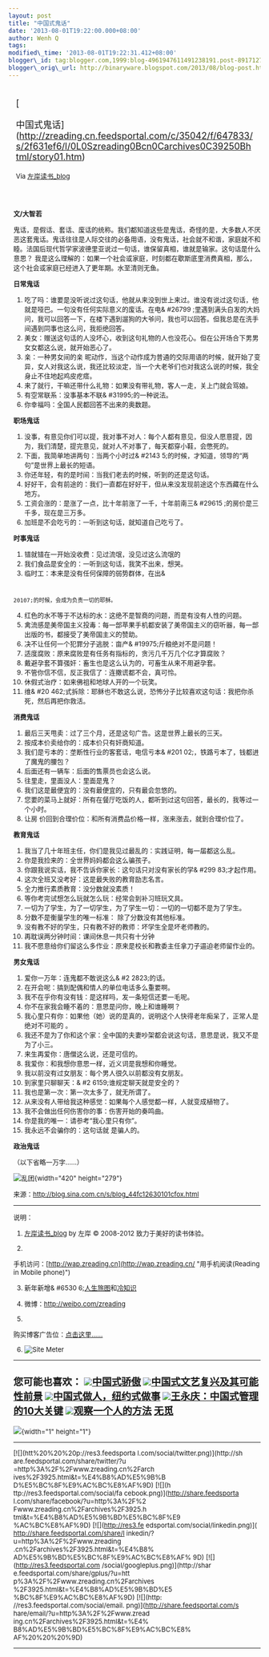```yaml
--- 
layout: post 
title: "中国式鬼话" 
date: '2013-08-01T19:22:00.000+08:00' 
author: Wenh Q
tags:
modified\_time: '2013-08-01T19:22:31.412+08:00' 
blogger\_id: tag:blogger.com,1999:blog-4961947611491238191.post-8917127956367983133
blogger\_orig\_url: http://binaryware.blogspot.com/2013/08/blog-post.html
---
```

<div style="margin: 10px; padding: 5px;">

<div style="font-size: 18px;">

[

中国式鬼话](http://zreading.cn.feedsportal.com/c/35042/f/647833/s/2f631ef6/l/0L0Szreading0Bcn0Carchives0C39250Bhtml/story01.htm)

</div>

<div style="font-size: 13px;">

Via [左岸读书\_blog](http://www.zreading.cn/)

</div>

</div>

<div style="font-size: 13px; padding: 15px 0 10px 10px;">

**文/大智若**

鬼话，是假话、套话、废话的统称。我们都知道这些是鬼话，奇怪的是，大多数人不厌恶这套鬼话。鬼话往往是人际交往的必备用语，没有鬼话，社会就不和谐，家庭就不和睦。法国后现代哲学家波德里亚说过一句话，谁保留真相，谁就是输家。这句话是什么意思？
我是这么理解的：如果一个社会或家庭，时刻都在歇斯底里消费真相，那么，这个社会或家庭已经进入了更年期。水至清则无鱼。

**日常鬼话**

1.  吃了吗：谁要是没听说过这句话，他就从来没到世上来过。谁没有说过这句话，他就是哑巴。一句没有任何实际意义的废话。在电&
#26799
    ;里遇到满头白发的大妈问，我可以回答一下，在楼下遇到遛狗的大爷问，我也可以回答。但我总是在洗手间遇到同事也这么问，我拒绝回答。
2.  美女：赠送这句话的人没坏心，收到这句礼物的人也没花心。但在公开场合下男男女女都这么说，就开始恶心了。
3.  亲：一种男女间的亲
    昵动作，当这个动作成为普通的交际用语的时候，就开始了变异，女人对我这么说，我还比较淡定，当一个大老爷们也对我这么说的时候，我全身止不住地起鸡皮疙瘩。
4.  来了就行，干嘛还带什么礼物：如果没有带礼物，客人一走，关上门就会骂娘。
5.  有空常联系：没事基本不联& 
#31995;的一种说法。
6.  你幸福吗：全国人民都回答不出来的奥数题。

**职场鬼话**

1.  没事，有意见你们可以提，我对事不对人：每个人都有意见，但没人愿意提，因为，我们清楚，提完意见，就对人不对事了，每天都穿小鞋，会憋死的。
2.  下面，我简单地讲两句：当两个小时过&
#2143
    5;的时候，才知道，领导的“两句”是世界上最长的短语。
3.  你还年轻，有的是时间：当我们老去的时候，听到的还是这句话。
4.  好好干，会有前途的：我们一直都在好好干，但从来没发现前途这个东西藏在什么地方。
5.  工资会涨的：是涨了一点，比十年前涨了一千，十年前南三&
#29615
    ;的房价是三千多，现在是三万多。
6.  加班是不会吃亏的：一听到这句话，就知道自己吃亏了。

**时事鬼话**

1.  错就错在一开始没收费：见过流氓，没见过这么流氓的
2.  我们食品是安全的：一听到这句话，我笑不出来，想哭。
3.  临时工：本来是没有任何保障的弱势群体，在出&
#
    20107;的时候，会成为负责一切的耶稣。
4.  红色的水不等于不达标的水：这绝不是智商的问题，而是有没有人性的问题。
5.  禽流感是美帝国主义投毒：每一部苹果手机都安装了美帝国主义的窃听器，每一部出版的书，都接受了美帝国主义的赞助。
6.  决不让任何一个犯罪分子逃脱：亩产& 
#19975;斤粮绝对不是问题！
7.  适度腐败：原来腐败是有任务有指标的，贪污几千万几个亿才算腐败？
8.  戴避孕套不算强奸：畜生也是这么认为的，可畜生从来不用避孕套。
9.  不管你信不信，反正我信了：连撒谎都不会，真可怜。
10. 休假式治疗：如来佛祖和地球人开的一个玩笑。
11. 维&
#20
    462;式拆除：耶稣也不敢这么说，恐怖分子比较喜欢这句话：我把你杀死，然后再把你救活。

**消费鬼话**

1.  最后三天甩卖：过了三个月，还是这句广告。这是世界上最长的三天。
2.  按成本价卖给你的：成本价只有奸商知道。
3.  我们是亏本的：垄断性行业的客套话，电信亏本&
#201
    02;，铁路亏本了，钱都进了魔鬼的腰包？
4.  后面还有一辆车：后面的售票员也会这么说。
5.  往里走，里面没人：里面是鬼？
6.  我们这是最便宜的：没有最便宜的，只有最会忽悠的。
7.  您要的菜马上就好：所有在餐厅吃饭的人，都听到过这句回答，最长的，我等过一个小时。
8.  让房
    价回到合理价位：和所有消费品价格一样，涨来涨去，就到合理价位了。

**教育鬼话**

1.  我当了几十年班主任，你们是我见过最乱的：实践证明，每一届都这么乱。
2.  你是我捡来的：全世界妈妈都会这么骗孩子。
3.  你跟我说实话，我不告诉你家长：这句话只对没有家长的学&
#299
    83;才起作用。
4.  这次全班又没考好：这是最失败的教育励志名言。
5.  全力推行素质教育：没分数就没素质！
6.  等你考完试想怎么玩就怎么玩：经常会到补习班玩文具。
7.  一切为了学生，为了一切学生，为了学生一切：一切的一切都不是为了学生。
8.  分数不是衡量学生的唯一标准： 除了分数没有其他标准。
9.  没有教不好的学生，只有教不好的教师：坏学生全是坏老师教的。
10. 再耽误两分钟时间：课间休息一共只有十分钟
11. 我不愿意给你们留这么多作业：原来是校长和教委主任拿刀子逼迫老师留作业的。

**男女鬼话**

1.  爱你一万年：连鬼都不敢说这么&
#2 2823;的话。
2.  在开会呢：搞到配偶和情人的单位电话多么重要啊。
3.  我不在乎你有没有钱：是这样吗，发一条短信还要一毛呢。
4.  你不在家我会睡不着的：意思是问你，晚上和谁睡啊？
5.  我心里只有你：如果他（她）说的是真的，说明这个人快得老年痴呆了，正常人是绝对不可能的
    。
6.  我还不是为了你和这个家：全中国的夫妻吵架都会说这句话，意思是说，我又不是为了小三。
7.  来生再爱你：唐僧这么说，还是可信的。
8.  我爱你：和我想你意思一样，近义词是我想和你睡觉。
9.  我以前没有过女朋友：每个男人很久以前都没有女朋友。
10. 到家里只聊聊天：&
#2 6159;谁规定聊天就是安全的？
11. 我也是第一次：第一次太多了，就无所谓了。
12. 从来没有人带给我这种感觉：如果每个人感觉都一样，人就变成植物了。
13. 我不会做出任何伤害你的事：伤害开始的奏鸣曲。
14. 你是我的唯一：请参考“我心里只有你”。
15. 我永远不会骗你的：这句话就 是骗人的。

**政治鬼话**

（以下省略一万字……）

![乱团](http://www.zreading.net/wp-content/uploads/2013/07/110.jpg){width="420"
height="279"}

来源：<http://blog.sina.com.cn/s/blog_44fc12630101cfox.html>


------------------------------------------------------------------------

说明：

1. [左岸读书\_blog](http://zreading.cn/) by 左岸 © 2008-2012
致力于美好的读书体验。

2.
手机访问：[http://wap.zreading.cn](http://wap.zreading.cn/ "用手机阅读(Reading in Mobile phone)")

3. 新年新增&
#6530
6;[人生旅图](http://www.zreading.net/ "人生旅图")和[冷知识](http://www.zreading.net/lenzhishi "冷知识")

4. 微博：<http://weibo.com/zreading>

5.
购买博客广告位：[点击这里……](http://www.zreading.cn/about#ad "看了会心动!")

6. ![Site Meter](http://s12.sitemeter.com/meter.asp?site=s12zxfclz)

  ---------------------------------------------------------------------------------------------------------------------------------------------------------------------------------------------------------------------------------------------------
  **您可能也喜欢：**
  ![](http://static.wumii.cn/images/widget/widget_solidPoint.gif)[中国式骄傲](http://app.wumii.com/ext/redirect?url=http%3A%2F%2Fwww.zreading.cn%2Farchives%2F1095.html&from=http%3A%2F%2Fwww.zreading.cn%2Farchives%2F3925.html)
  ![](http://static.wumii.cn/images/widget/widget_solidPoint.gif)[中国式文艺复兴及其可能性前景](http://app.wumii.com/ext/redirect?url=http%3A%2F%2Fwww.zreading.cn%2Farchives%2F3511.html&from=http%3A%2F%2Fwww.zreading.cn%2Farchives%2F3925.html)
  ![](http://static.wumii.cn/images/widget/widget_solidPoint.gif)[中国式做人，纽约式做事](http://app.wumii.com/ext/redirect?url=http%3A%2F%2Fwww.zreading.cn%2Farchives%2F2090.html&from=http%3A%2F%2Fwww.zreading.cn%2Farchives%2F3925.html)
  ![](http://static.wumii.cn/images/widget/widget_solidPoint.gif)[王永庆：中国式管理的10大关键](http://app.wumii.com/ext/redirect?url=http%3A%2F%2Fwww.zreading.cn%2Farchives%2F382.html&from=http%3A%2F%2Fwww.zreading.cn%2Farchives%2F3925.html)
  ![](http://static.wumii.cn/images/widget/widget_solidPoint.gif)[观察一个人的方法](http://app.wumii.com/ext/redirect?url=http%3A%2F%2Fwww.zreading.cn%2Farchives%2F1012.html&from=http%3A%2F%2Fwww.zreading.cn%2Farchives%2F3925.html)
  [无觅](http://www.wumii.com/widget/relatedItems "无觅相关文章插件")
  ---------------------------------------------------------------------------------------------------------------------------------------------------------------------------------------------------------------------------------------------------

![](http://zreading.cn.feedsportal.com/c/35042/f/647833/s/2f631ef6/mf.gif){width="1"
height="1"}

<div>

  ------------------------------------ ------------------------------------
  [![](htt%20%20%20p://res3.feedsporta 
  l.com/social/twitter.png)](http://sh 
  are.feedsportal.com/share/twitter/?u 
  =http%3A%2F%2Fwww.zreading.cn%2Farch 
  ives%2F3925.html&t=%E4%B8%AD%E5%9B%B 
  D%E5%BC%8F%E9%AC%BC%E8%AF%9D) [![](h 
  ttp://res3.feedsportal.com/social/fa 
  cebook.png)](http://share.feedsporta 
  l.com/share/facebook/?u=http%3A%2F%2 
  Fwww.zreading.cn%2Farchives%2F3925.h 
  tml&t=%E4%B8%AD%E5%9B%BD%E5%BC%8F%E9 
  %AC%BC%E8%AF%9D) [![](http://res3.fe 
  edsportal.com/social/linkedin.png)]( 
  http://share.feedsportal.com/share/l 
  inkedin/?u=http%3A%2F%2Fwww.zreading 
  .cn%2Farchives%2F3925.html&t=%E4%B8% 
  AD%E5%9B%BD%E5%BC%8F%E9%AC%BC%E8%AF% 
  9D) [![](http://res3.feedsportal.com 
  /social/googleplus.png)](http://shar 
  e.feedsportal.com/share/gplus/?u=htt 
  p%3A%2F%2Fwww.zreading.cn%2Farchives 
  %2F3925.html&t=%E4%B8%AD%E5%9B%BD%E5 
  %BC%8F%E9%AC%BC%E8%AF%9D) [![](http: 
  //res3.feedsportal.com/social/email. 
  png)](http://share.feedsportal.com/s 
  hare/email/?u=http%3A%2F%2Fwww.zread 
  ing.cn%2Farchives%2F3925.html&t=%E4% 
  B8%AD%E5%9B%BD%E5%BC%8F%E9%AC%BC%E8% 
  AF%20%20%20%9D)                      
  ------------------------------------ ------------------------------------

</div>

</div>
